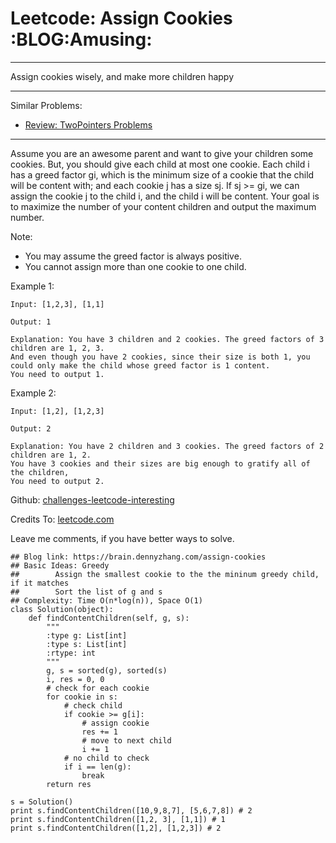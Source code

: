# Leetcode: Assign Cookies     :BLOG:Amusing:


---

Assign cookies wisely, and make more children happy  

---

Similar Problems:  
-   [Review: TwoPointers Problems](https://brain.dennyzhang.com/review-twopointer)

---

Assume you are an awesome parent and want to give your children some cookies. But, you should give each child at most one cookie. Each child i has a greed factor gi, which is the minimum size of a cookie that the child will be content with; and each cookie j has a size sj. If sj >= gi, we can assign the cookie j to the child i, and the child i will be content. Your goal is to maximize the number of your content children and output the maximum number.  

Note:  
-   You may assume the greed factor is always positive.
-   You cannot assign more than one cookie to one child.

Example 1:  

    Input: [1,2,3], [1,1]
    
    Output: 1
    
    Explanation: You have 3 children and 2 cookies. The greed factors of 3 children are 1, 2, 3. 
    And even though you have 2 cookies, since their size is both 1, you could only make the child whose greed factor is 1 content.
    You need to output 1.

Example 2:  

    Input: [1,2], [1,2,3]
    
    Output: 2
    
    Explanation: You have 2 children and 3 cookies. The greed factors of 2 children are 1, 2. 
    You have 3 cookies and their sizes are big enough to gratify all of the children, 
    You need to output 2.

Github: [challenges-leetcode-interesting](https://github.com/DennyZhang/challenges-leetcode-interesting/tree/master/assign-cookies)  

Credits To: [leetcode.com](https://leetcode.com/problems/assign-cookies/description/)  

Leave me comments, if you have better ways to solve.  

    ## Blog link: https://brain.dennyzhang.com/assign-cookies
    ## Basic Ideas: Greedy
    ##        Assign the smallest cookie to the the mininum greedy child, if it matches
    ##        Sort the list of g and s
    ## Complexity: Time O(n*log(n)), Space O(1)
    class Solution(object):
        def findContentChildren(self, g, s):
            """
            :type g: List[int]
            :type s: List[int]
            :rtype: int
            """
            g, s = sorted(g), sorted(s)
            i, res = 0, 0
            # check for each cookie
            for cookie in s:
                # check child
                if cookie >= g[i]:
                    # assign cookie
                    res += 1
                    # move to next child
                    i += 1
                # no child to check
                if i == len(g):
                    break            
            return res
    
    s = Solution()
    print s.findContentChildren([10,9,8,7], [5,6,7,8]) # 2
    print s.findContentChildren([1,2, 3], [1,1]) # 1
    print s.findContentChildren([1,2], [1,2,3]) # 2